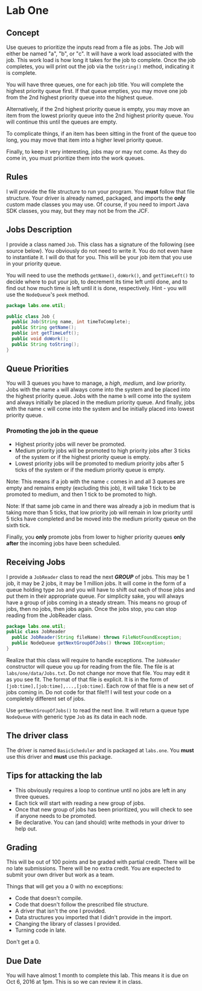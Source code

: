 # Lab One

## Concept
Use queues to prioritize the inputs read from a file as jobs. The Job will either be named "a", "b", or "c". It will have a work load associated with the job. This work load is how long it takes for the job to complete. Once the job completes, you will print out the job via the `toString()` method, indicating it is complete.

You will have three queues, one for each job title. You will complete the highest priority queue first. If that queue empties, you may move one job from the 2nd highest priority queue into the highest queue.

Alternatively, if the 2nd highest priority queue is empty, you may move an item from the lowest priority queue into the 2nd highest priority queue. You will continue this until the queues are empty.

To complicate things, if an item has been sitting in the front of the queue too long, you may move that item into a higher level priority queue.

Finally, to keep it very interesting, jobs may or may not come. As they do come in, you must prioritize them into the work queues.

## Rules
I will provide the file structure to run your program. You **must** follow that file structure. Your driver is already named, packaged, and imports the **only** custom made classes you may use. Of course, if you need to import Java SDK classes, you may, but they may not be from the JCF.

## Jobs Description
I provide a class named `Job`. This class has a signature of the following (see source below). You obviously do not need to write it. You do not even have to instantiate it. I will do that for you. This will be your job item that you use in your priority queue.

You will need to use the methods `getName()`, `doWork()`, and `getTimeLeft()` to decide where to put your job, to decrement its time left until done, and to find out how much time is left until it is done, respectively. Hint - you will use the `NodeQueue`'s `peek` method.

```java
package labs.one.util;

public class Job {
  public Job(String name, int timeToComplete);
  public String getName();
  public int getTimeLeft();
  public void doWork();
  public String toString();
}
```

## Queue Priorities
You will 3 queues you have to manage, a *high*, *medium*, and *low* priority. Jobs with the name `a` will always come into the system and be placed into the highest priority queue. Jobs with the name `b` will come into the system and always initially be placed in the medium priority queue. And finally, jobs with the name `c` will come into the system and be initially placed into lowest priority queue.

### Promoting the job in the queue
* Highest priority jobs will never be promoted.
* Medium priority jobs will be promoted to high priority jobs after 3 ticks of the system or if the highest priority queue is empty.
* Lowest priority jobs will be promoted to medium priority jobs after 5 ticks of the system or if the medium priority queue is empty.

Note: This means if a job with the name `c` comes in and all 3 queues are empty and remains empty (excluding this job), it will take 1 tick to be promoted to medium, and then 1 tick to be promoted to high.

Note: If that same job came in and there was already a job in medium that is taking more than 5 ticks, that low priority job will remain in low priority until 5 ticks have completed and be moved into the medium priority queue on the sixth tick.

Finally, you **only** promote jobs from lower to higher priority queues **only after** the incoming jobs have been scheduled.

## Receiving Jobs
I provide a `JobReader` class to read the next ***GROUP*** of jobs. This may be 1 job, it may be 2 jobs, it may be 1 million jobs. It will come in the form of a queue holding type `Job` and you will have to shift out each of those jobs and put them in their appropriate queue. For simplicity sake, you will always have a group of jobs coming in a steady stream. This means no group of jobs, then no jobs, then jobs again. Once the jobs stop, you can stop reading from the JobReader class.


```java
package labs.one.util;
public class JobReader
  public JobReader(String fileName) throws FileNotFoundException;
  public NodeQueue getNextGroupOfJobs() throws IOException;
}
```
Realize that this class will require to handle exceptions. The `JobReader` constructor will queue you up for reading from the file. The file is at `labs/one/data/Jobs.txt`. Do not change nor move that file. You may edit it as you see fit. The format of that file is explicit. It is in the form of `[job:time],[job:time],...,[job:time]`. Each row of that file is a new set of jobs coming in. Do not code for that file!!! I will test your code on a completely different set of jobs.

Use `getNextGroupOfJobs()` to read the next line. It will return a queue type `NodeQueue` with generic type `Job` as its data in each node.

## The driver class
The driver is named `BasicScheduler` and is packaged at `labs.one`. You **must** use this driver and **must** use this package.

## Tips for attacking the lab
* This obviously requires a loop to continue until no jobs are left in any three queues.
* Each tick will start with reading a new group of jobs.
* Once that new group of jobs has been prioritized, you will check to see if anyone needs to be promoted.
* Be declarative. You can (and should) write methods in your driver to help out.

## Grading
This will be out of 100 points and be graded with partial credit. There will be no late submissions. There will be no extra credit. You are expected to submit your own driver but work as a team.

Things that will get you a 0 with no exceptions:
  * Code that doesn't compile.
  * Code that doesn't follow the prescribed file structure.
  * A driver that isn't the one I provided.
  * Data structures you imported that I didn't provide in the import.
  * Changing the library of classes I provided.
  * Turning code in late.

Don't get a 0.

## Due Date
You will have almost 1 month to complete this lab. This means it is due on Oct 6, 2016 at 1pm. This is so we can review it in class.
